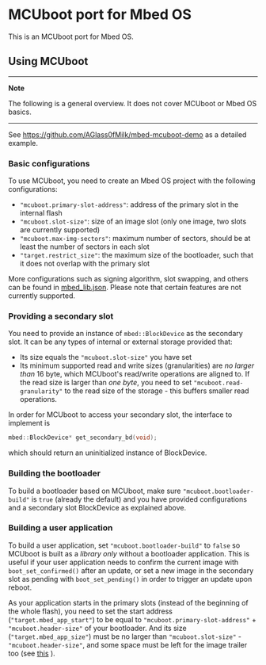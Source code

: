 # MCUboot port for Mbed OS

This is an MCUboot port for Mbed OS.

## Using MCUboot

---
**Note**

The following is a general overview.
It does not cover MCUboot or Mbed OS basics.

---

See https://github.com/AGlass0fMilk/mbed-mcuboot-demo as a detailed example.

### Basic configurations

To use MCUboot, you need to create an Mbed OS project with the following configurations:
* `"mcuboot.primary-slot-address"`: address of the primary slot in the internal flash
* `"mcuboot.slot-size"`: size of an image slot (only one image, two slots are currently supported)
* `"mcuboot.max-img-sectors"`: maximum number of sectors, should be at least the number of sectors in each slot
* `"target.restrict_size"`: the maximum size of the bootloader, such that it does not overlap with the primary slot

More configurations such as signing algorithm, slot swapping, and others can be found in [mbed_lib.json](https://github.com/mcu-tools/mcuboot/tree/main/boot/mbed/mbed_lib.json). Please note that certain features are not currently supported.

### Providing a secondary slot

You need to provide an instance of `mbed::BlockDevice` as the secondary slot. It can be any types of internal or external storage provided that:
* Its size equals the `"mcuboot.slot-size"` you have set
* Its minimum supported read and write sizes (granularities) are _no larger than_ 16 byte, which MCUboot's read/write operations are aligned to. If the read size is larger than _one byte_, you need to set `"mcuboot.read-granularity"` to the read size of the storage - this buffers smaller read operations.

In order for MCUboot to access your secondary slot, the interface to implement is
```cpp
mbed::BlockDevice* get_secondary_bd(void);
```
which should return an uninitialized instance of BlockDevice.

### Building the bootloader

To build a bootloader based on MCUboot, make sure `"mcuboot.bootloader-build"` is `true` (already the default) and you have provided configurations and a secondary slot BlockDevice as explained above.

### Building a user application

To build a user application, set `"mcuboot.bootloader-build"` to `false` so MCUboot is built as a _library only_ without a bootloader application. This is useful if your user application needs to confirm the current image with `boot_set_confirmed()` after an update, or set a new image in the secondary slot as pending with `boot_set_pending()` in order to trigger an update upon reboot.

As your application starts in the primary slots (instead of the beginning of the whole flash), you need to set the start address (`"target.mbed_app_start"`) to be equal to `"mcuboot.primary-slot-address"` + `"mcuboot.header-size"` of your bootloader. And its size (`"target.mbed_app_size"`) must be no larger than `"mcuboot.slot-size"` - `"mcuboot.header-size"`, and some space must be left for the image trailer too (see [this](design.html#image-trailer) ).
